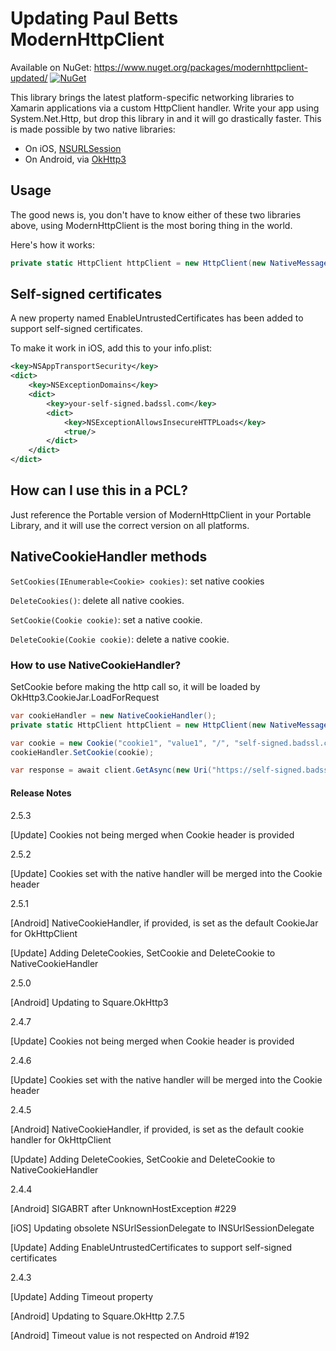 Updating Paul Betts ModernHttpClient
================

Available on NuGet: https://www.nuget.org/packages/modernhttpclient-updated/ [![NuGet](https://img.shields.io/nuget/v/modernhttpclient-updated.svg?label=NuGet)](https://www.nuget.org/packages/modernhttpclient-updated/)

This library brings the latest platform-specific networking libraries to
Xamarin applications via a custom HttpClient handler. Write your app using
System.Net.Http, but drop this library in and it will go drastically faster.
This is made possible by two native libraries:

* On iOS, [NSURLSession](https://developer.apple.com/library/ios/documentation/Foundation/Reference/NSURLSession_class/Introduction/Introduction.html)
* On Android, via [OkHttp3](http://square.github.io/okhttp/)

## Usage

The good news is, you don't have to know either of these two libraries above,
using ModernHttpClient is the most boring thing in the world.

Here's how it works:

```cs
private static HttpClient httpClient = new HttpClient(new NativeMessageHandler() { Timeout = new TimeSpan(0,0,9), EnableUntrustedCertificates = true, DisableCaching = true });
```

## Self-signed certificates

A new property named EnableUntrustedCertificates has been added to support self-signed certificates.

To make it work in iOS, add this to your info.plist:

```xml
<key>NSAppTransportSecurity</key>
<dict>
    <key>NSExceptionDomains</key>
    <dict>
        <key>your-self-signed.badssl.com</key>
        <dict>
            <key>NSExceptionAllowsInsecureHTTPLoads</key>
            <true/>
        </dict>
    </dict>
</dict>
```

## How can I use this in a PCL?

Just reference the Portable version of ModernHttpClient in your Portable
Library, and it will use the correct version on all platforms.

## NativeCookieHandler methods

```SetCookies(IEnumerable<Cookie> cookies)```: set native cookies

```DeleteCookies()```: delete all native cookies.

```SetCookie(Cookie cookie)```: set a native cookie.

```DeleteCookie(Cookie cookie)```: delete a native cookie.

### How to use NativeCookieHandler?

SetCookie before making the http call so, it will be loaded by OkHttp3.CookieJar.LoadForRequest

```cs
var cookieHandler = new NativeCookieHandler();
private static HttpClient httpClient = new HttpClient(new NativeMessageHandler(false, false, cookieHandler) { Timeout = new TimeSpan(0,0,9), EnableUntrustedCertificates = true });

var cookie = new Cookie("cookie1", "value1", "/", "self-signed.badssl.com");
cookieHandler.SetCookie(cookie);

var response = await client.GetAsync(new Uri("https://self-signed.badssl.com"));
```

#### Release Notes

2.5.3

[Update] Cookies not being merged when Cookie header is provided

2.5.2

[Update] Cookies set with the native handler will be merged into the Cookie header

2.5.1

[Android] NativeCookieHandler, if provided, is set as the default CookieJar for OkHttpClient

[Update] Adding DeleteCookies, SetCookie and DeleteCookie to NativeCookieHandler

2.5.0

[Android] Updating to Square.OkHttp3

2.4.7

[Update] Cookies not being merged when Cookie header is provided

2.4.6

[Update] Cookies set with the native handler will be merged into the Cookie header

2.4.5

[Android] NativeCookieHandler, if provided, is set as the default cookie handler for OkHttpClient

[Update] Adding DeleteCookies, SetCookie and DeleteCookie to NativeCookieHandler

2.4.4

[Android] SIGABRT after UnknownHostException #229

[iOS] Updating obsolete NSUrlSessionDelegate to INSUrlSessionDelegate

[Update] Adding EnableUntrustedCertificates to support self-signed certificates

2.4.3

[Update] Adding Timeout property

[Android] Updating to Square.OkHttp 2.7.5

[Android] Timeout value is not respected on Android #192
